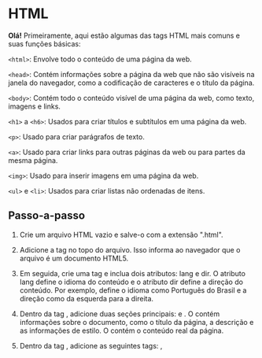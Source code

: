 # HTML
**Olá!**
Primeiramente, aqui estão algumas das tags HTML mais comuns e suas funções básicas:

`<html>`: Envolve todo o conteúdo de uma página da web.

`<head>`: Contém informações sobre a página da web que não são visíveis na janela do navegador, como a codificação de caracteres e o título da página.

`<body>`: Contém todo o conteúdo visível de uma página da web, como texto, imagens e links.

`<h1>` a `<h6>`: Usados para criar títulos e subtítulos em uma página da web.
  
`<p>`: Usado para criar parágrafos de texto.
  
`<a>`: Usado para criar links para outras páginas da web ou para partes da mesma página.
  
`<img>`: Usado para inserir imagens em uma página da web.
  
`<ul>` e `<li>`: Usados para criar listas não ordenadas de itens.

## Passo-a-passo
1. Crie um arquivo HTML vazio e salve-o com a extensão ".html".

2. Adicione a tag <!DOCTYPE html> no topo do arquivo. Isso informa ao navegador que o arquivo é um documento HTML5.

3. Em seguida, crie uma tag <html> e inclua dois atributos: lang e dir. O atributo lang define o idioma do conteúdo e o atributo dir define a direção do conteúdo. Por exemplo, <html lang="pt-br" dir="ltr"> define o idioma como Português do Brasil e a direção como da esquerda para a direita.

4. Dentro da tag <html>, adicione duas seções principais: <head> e <body>. O <head> contém informações sobre o documento, como o título da página, a descrição e as informações de estilo. O <body> contém o conteúdo real da página.

5. Dentro da tag <head>, adicione as seguintes tags: <meta>, <title>, e <link>. A tag <meta> fornece informações adicionais sobre o documento, como a codificação de caracteres e as palavras-chave para motores de busca. A tag <title> define o título da página que aparece na aba do navegador. A tag <link> é usada para vincular
  
## Demonstração visual
Um exemplo simples de código HTML que inclui uma imagem, um parágrafo e um link:
 ```
<!DOCTYPE html>
<html lang="pt-br">
  <head>
    <meta charset="UTF-8">
    <title>Exemplo de Página HTML</title>
  </head>
  <body>
    <h1>Bem-vindo ao meu site!</h1>
    <img src="https://via.placeholder.com/150" alt="Imagem de exemplo">
    <p>Este é um exemplo simples de uma página HTML. Aqui você pode encontrar informações sobre mim e minhas habilidades.</p>
    <a href="https://www.linkedin.com/in/exemplo/">Clique aqui para visitar meu perfil no LinkedIn</a>
  </body>
</html>
```
